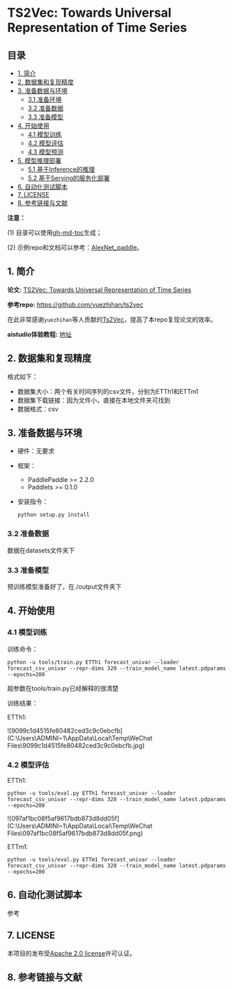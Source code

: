 # TS2Vec: Towards Universal Representation of Time Series

## 目录

- [1. 简介]()
- [2. 数据集和复现精度]()
- [3. 准备数据与环境]()
    - [3.1 准备环境]()
    - [3.2 准备数据]()
    - [3.3 准备模型]()
- [4. 开始使用]()
    - [4.1 模型训练]()
    - [4.2 模型评估]()
    - [4.3 模型预测]()
- [5. 模型推理部署]()
    - [5.1 基于Inference的推理]()
    - [5.2 基于Serving的服务化部署]()
- [6. 自动化测试脚本]()
- [7. LICENSE]()
- [8. 参考链接与文献]()


**注意：**

(1) 目录可以使用[gh-md-toc](https://github.com/ekalinin/github-markdown-toc)生成；

(2) 示例repo和文档可以参考：[AlexNet_paddle](https://github.com/littletomatodonkey/AlexNet-Prod/blob/tipc/pipeline/Step5/AlexNet_paddle/README.md)。

## 1. 简介



**论文:** [TS2Vec: Towards Universal Representation of Time Series](https://arxiv.org/abs/2106.10466)

**参考repo:** https://github.com/yuezhihan/ts2vec

在此非常感谢`yuezhihan`等人贡献的[Ts2Vec](https://github.com/yuezhihan/ts2vec)，提高了本repo复现论文的效率。

**aistudio体验教程:** [地址](url)


## 2. 数据集和复现精度

格式如下：

- 数据集大小：两个有关时间序列的csv文件，分别为ETTh1和ETTm1
- 数据集下载链接：因为文件小，直接在本地文件夹可找到
- 数据格式：csv

## 3. 准备数据与环境

- 硬件：无要求

- 框架：
  - PaddlePaddle >= 2.2.0
  - Paddlets >= 0.1.0

- 安装指令：

  ```
  python setup.py install
  ```

### 3.2 准备数据

数据在datasets文件夹下


### 3.3 准备模型


预训练模型准备好了，在./output文件夹下


## 4. 开始使用


### 4.1 模型训练

训练命令：

```
python -u tools/train.py ETTh1 forecast_univar --loader forecast_csv_univar --repr-dims 320 --train_model_name latest.pdparams  --epochs=200
```

超参数在tools/train.py已经解释的很清楚

训练结果：

ETTh1:

![9099c1d4515fe80482ced3c9c0ebcfb](C:\Users\ADMINI~1\AppData\Local\Temp\WeChat Files\9099c1d4515fe80482ced3c9c0ebcfb.jpg)

### 4.2 模型评估

ETTh1:

```
python -u tools/eval.py ETTh1 forecast_univar --loader forecast_csv_univar --repr-dims 320 --train_model_name latest.pdparams  --epochs=200
```

![097af1bc08f5af9617bdb873d8dd05f](C:\Users\ADMINI~1\AppData\Local\Temp\WeChat Files\097af1bc08f5af9617bdb873d8dd05f.png)

ETTm1:

```
python -u tools/eval.py ETTm1 forecast_univar --loader forecast_csv_univar --repr-dims 320 --train_model_name latest.pdparams  --epochs=200
```



## 6. 自动化测试脚本

参考


## 7. LICENSE

本项目的发布受[Apache 2.0 license](./LICENSE)许可认证。

## 8. 参考链接与文献